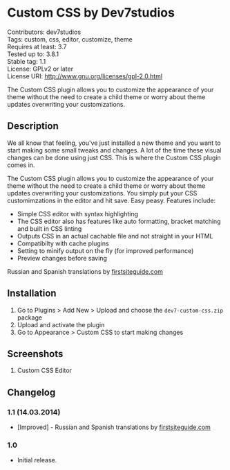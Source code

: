 # Custom CSS by Dev7studios

Contributors: dev7studios<br>
Tags: custom, css, editor, customize, theme<br>
Requires at least: 3.7<br>
Tested up to: 3.8.1<br>
Stable tag: 1.1<br>
License: GPLv2 or later<br>
License URI: http://www.gnu.org/licenses/gpl-2.0.html<br>

The Custom CSS plugin allows you to customize the appearance of your theme without the need to create a child theme
or worry about theme updates overwriting your customizations.

## Description

We all know that feeling, you've just installed a new theme and you want to start making some small tweaks and changes.
A lot of the time these visual changes can be done using just CSS. This is where the Custom CSS plugin comes in.

The Custom CSS plugin allows you to customize the appearance of your theme without the need to create a child theme
or worry about theme updates overwriting your customizations. You simply put your CSS customimzations in the editor and
hit save. Easy peasy. Features include:

* Simple CSS editor with syntax highlighting
* The CSS editor also has features like auto formatting, bracket matching and built in CSS linting
* Outputs CSS in an actual cachable file and not straight in your HTML
* Compatibilty with cache plugins
* Setting to minify output on the fly (for improved performance)
* Preview changes before saving

Russian and Spanish translations by [firstsiteguide.com](firstsiteguide.com)

## Installation

1. Go to Plugins > Add New > Upload and choose the `dev7-custom-css.zip` package
2. Upload and activate the plugin
3. Go to Appearance > Custom CSS to start making changes

## Screenshots

1. Custom CSS Editor

## Changelog

### 1.1 (14.03.2014)
* [Improved] - Russian and Spanish translations by [firstsiteguide.com](firstsiteguide.com)

### 1.0
* Initial release.